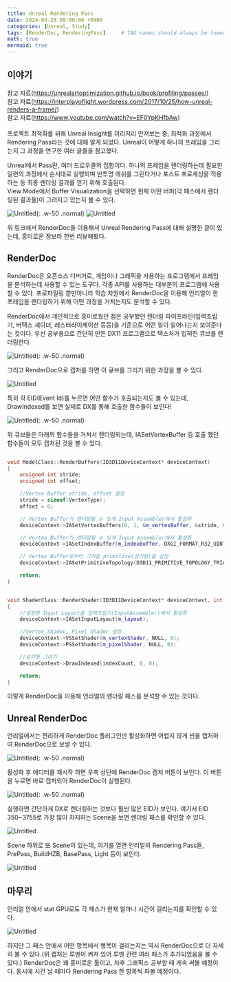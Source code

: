 ```yaml
---
title: Unreal Rendering Pass
date: 2024-04-28 09:00:00 +0900
categories: [Unreal, Study]
tags: [RenderDoc, RenderingPass]     # TAG names should always be lowercase
math: true
mermaid: true
---
```

## 이야기
참고 자료(<https://unrealartoptimization.github.io/book/profiling/passes/>)<br/>
참고 자료(<https://interplayoflight.wordpress.com/2017/10/25/how-unreal-renders-a-frame/>)<br/>
참고 자료(<https://www.youtube.com/watch?v=EF0YpKHfbAw>)<br/><br/>
프로젝트 최적화를 위해 Unreal Insight를 이리저리 만져보는 중, 최적화 과정에서 Rendering Pass라는 것에 대해 알게 되었다. Unreal이 어떻게 하나의 프레임을 그리는지 그 과정을 연구한 여러 글들을 참고했다.

Unreal에서 Pass란, 여러 드로우콜의 집합이다. 하나의 프레임을 렌더링하는데 필요한 일련의 과정에서 순서대로 실행되며 반투명 메쉬를 그린다거나 포스트 프로세싱을 적용하는 등 최종 렌더링 결과를 얻기 위해 호출된다.
<br/>
View Mode에서 Buffer Visualization을 선택하면 현재 어떤 버퍼(각 패스에서 렌더링된 결과들)이 그려지고 있는지 볼 수 있다.

![Untitled](/assets/RenderPass/ViewMode.png){: .w-50 .normal}
![Untitled](/assets/RenderPass/GBuffers.png)

위 링크에서 RenderDoc을 이용해서 Unreal Rendering Pass에 대해 설명한 글이 있는데, 흥미로운 정보라 한번 리뷰해봤다.


## RenderDoc

RenderDoc은 오픈소스 디버거로, 게임이나 그래픽을 사용하는 프로그램에서 프레임을 분석하는데 사용할 수 있는 도구다. 각종 API를 사용하는 대부분의 프로그램에 사용할 수 있다. 프로파일링 뿐만아니라 학습 차원에서 RenderDoc을 이용해 언리얼이 한 프레임을 렌더링하기 위해 어떤 과정을 거치는지도 분석할 수 있다.

RenderDoc에서 개인적으로 흥미로웠던 점은 공부했던 렌더링 파이프라인(입력조립기, 버텍스 셰이더, 레스터라이제이션 등등)을 기준으로 어떤 일이 일어나는지 보여준다는 것이다. 우선 공부용으로 간단히 만든 DX11 프로그램으로 텍스처가 입혀진 큐브를 렌더링한다.


![Untitled](/assets/RenderPass/firecube.png){: .w-50 .normal}

그리고 RenderDoc으로 캡처를 하면 이 큐브를 그리기 위한 과정을 볼 수 있다.

![Untitled](/assets/RenderPass/RenderDocMain.png)

특히 각 EID(Event Id)를 누르면 어떤 함수가 호출되는지도 볼 수 있는데, DrawIndexed를 보면 실제로 DX를 통해 호출한 함수들이 보인다!

![Untitled](/assets/RenderPass/RenderDocCallList.png){: .w-50 .normal}

위 큐브들은 아래의 함수들을 거쳐서 렌더링되는데, IASetVertexBuffer 등 호출 했던 함수들이 모두 캡처된 것을 볼 수 있다.

```cpp

void ModelClass::RenderBuffers(ID3D11DeviceContext* deviceContext)
{
	unsigned int stride;
	unsigned int offset;

	//Vertex Buffer stride, offset 설정
	stride = sizeof(VertexType);
	offset = 0;

	// Vertex Buffer가 렌더링될 수 있게 Input Assembler에서 활성화
	deviceContext->IASetVertexBuffers(0, 1, &m_vertexBuffer, &stride, &offset);

	// Vertex Buffer가 렌더링될 수 있게 Input Assembler에서 활성화
	deviceContext->IASetIndexBuffer(m_indexBuffer, DXGI_FORMAT_R32_UINT, 0);

	// Vertex Buffer로부터 그려질 primitive(삼각형)을 설정
	deviceContext->IASetPrimitiveTopology(D3D11_PRIMITIVE_TOPOLOGY_TRIANGLELIST);

	return;
}


void ShaderClass::RenderShader(ID3D11DeviceContext* deviceContext, int indexCount)
{
	//설정한 Input Layout을 입력조립기(InputAssembler)에서 활성화
	deviceContext->IASetInputLayout(m_layout);

	//Vertex Shader, Pixel Shader 설정
	deviceContext->VSSetShader(m_vertexShader, NULL, 0);
	deviceContext->PSSetShader(m_pixelShader, NULL, 0);

	//삼각형 그리기
	deviceContext->DrawIndexed(indexCount, 0, 0);

	return;
}
```

이렇게 RenderDoc을 이용해 언리얼의 렌더링 패스를 분석할 수 있는 것이다.


## Unreal RenderDoc  

언리얼에서는 편리하게 RenderDoc 플러그인만 활성화하면 어렵지 않게 씬을 캡처하여 RenderDoc으로 보낼 수 있다.

![Untitled](/assets/RenderPass/RenderDocPlugin.png){: .w-50 .normal}

활성화 후 에디터를 재시작 하면 우측 상단에 RenderDoc 캡처 버튼이 보인다. 이 버튼을 누르면 바로 캡처되어 RenderDoc이 실행된다.

![Untitled](/assets/RenderPass/UnrealEditorRenderDoc.png){: .w-50 .normal} 

실행하면 간단하게 DX로 렌더링하는 것보다 훨씬 많은 EID가 보인다. 여기서 EID 350~3755로 가장 많이 차지하는 Scene을 보면 렌더링 패스를 확인할 수 있다.

![Untitled](/assets/RenderPass/UnrealRenderDoc1.png)

Scene 하위로 또 Scene이 있는데, 여기를 열면 언리얼의 Rendering Pass들, PrePass, BuildHZB, BasePass, Light 등이 보인다.

![Untitled](/assets/RenderPass/EventList.png)

## 마무리
언리얼 안에서 stat GPU로도 각 패스가 현재 얼마나 시간이 걸리는지를 확인할 수 있다.

![Untitled](/assets/RenderPass/GPUDebug.png)

하지만 그 패스 안에서 어떤 항목에서 병목이 걸리는지는 역시 RenderDoc으로 더 자세히 볼 수 있다.(위 캡처는 루멘이 켜져 있어 루멘 관련 여러 패스가 추가되었음을 볼 수 있다.)
RenderDoc은 꽤 흥미로운 툴이고, 차후 그래픽스 공부할 때 게속 써볼 예정이다. 동시에 시간 날 때마다 Rendering Pass 한 항목씩 파볼 예정이다.
